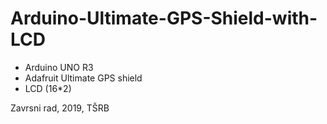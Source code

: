 # Arduino-Ultimate-GPS-Shield-with-LCD

- Arduino UNO R3
- Adafruit Ultimate GPS shield
- LCD (16*2)

Zavrsni rad, 2019, TŠRB
